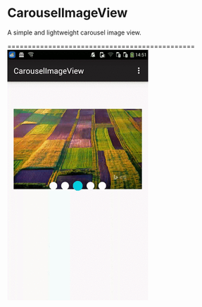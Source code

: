 # CarouselImageView

A simple and lightweight carousel image view.

==============================================
![alt tag](https://raw.githubusercontent.com/WanghongLin/CarouselImageView/master/carouselimageview.gif)
